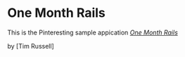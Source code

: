 # One Month Rails

This is the Pinteresting sample appication
[*One Month Rails*](http://onemonthrails.com)

by [Tim Russell]